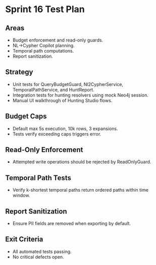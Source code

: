 # Sprint 16 Test Plan

## Areas
- Budget enforcement and read-only guards.
- NL→Cypher Copilot planning.
- Temporal path computations.
- Report sanitization.

## Strategy
- Unit tests for QueryBudgetGuard, Nl2CypherService, TemporalPathService, and HuntReport.
- Integration tests for hunting resolvers using mock Neo4j session.
- Manual UI walkthrough of Hunting Studio flows.

## Budget Caps
- Default max 5s execution, 10k rows, 3 expansions.
- Tests verify exceeding caps triggers error.

## Read-Only Enforcement
- Attempted write operations should be rejected by ReadOnlyGuard.

## Temporal Path Tests
- Verify k-shortest temporal paths return ordered paths within time window.

## Report Sanitization
- Ensure PII fields are removed when exporting by default.

## Exit Criteria
- All automated tests passing.
- No critical defects open.
